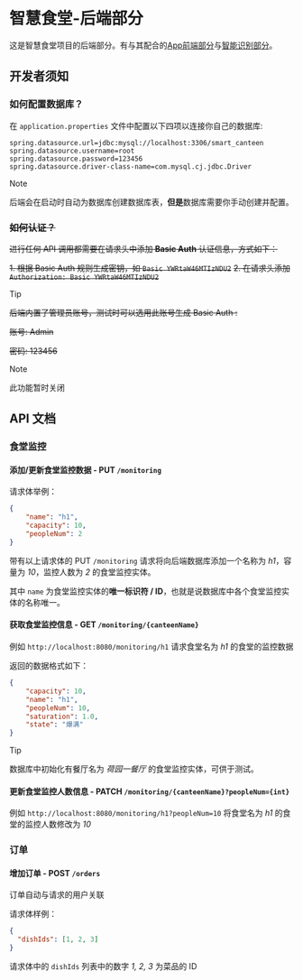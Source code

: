 # 智慧食堂-后端部分

这是智慧食堂项目的后端部分。有与其配合的[App前端部分](https://github.com/AlearXS/SmartCanteenApp)与[智能识别部分](https://github.com/AlearXS/SmartCanteenDetection)。

## 开发者须知

### 如何配置数据库？

在 `application.properties` 文件中配置以下四项以连接你自己的数据库:

```properties
spring.datasource.url=jdbc:mysql://localhost:3306/smart_canteen
spring.datasource.username=root
spring.datasource.password=123456
spring.datasource.driver-class-name=com.mysql.cj.jdbc.Driver
```

> [!NOTE]
> 后端会在启动时自动为数据库创建数据库表，**但是**数据库需要你手动创建并配置。

### ~~如何认证？~~

~~进行任何 API 调用都需要在请求头中添加 **Basic Auth** 认证信息，方式如下：~~

~~1. 根据 Basic Auth 规则生成密钥，如 `Basic YWRtaW46MTIzNDU2`~~
~~2. 在请求头添加 `Authorization: Basic YWRtaW46MTIzNDU2`~~

> [!TIP]
> ~~后端内置了管理员账号，测试时可以选用此账号生成 Basic Auth :~~
> 
> ~~账号: Admin~~
> 
> ~~密码: 123456~~

> [!NOTE]
> 此功能暂时关闭

## API 文档

### 食堂监控

#### 添加/更新食堂监控数据 - PUT `/monitoring` 

请求体举例：

```json
{
    "name": "h1",
    "capacity": 10,
    "peopleNum": 2
}
```

带有以上请求体的 PUT `/monitoring` 请求将向后端数据库添加一个名称为 *h1*，容量为 *10*，监控人数为 *2* 的食堂监控实体。

其中 `name` 为食堂监控实体的**唯一标识符 / ID**，也就是说数据库中各个食堂监控实体的名称唯一。

#### 获取食堂监控信息 - GET `/monitoring/{canteenName}` 

例如 `http://localhost:8080/monitoring/h1` 请求食堂名为 *h1* 的食堂的监控数据

返回的数据格式如下：

```json
{
    "capacity": 10,
    "name": "h1",
    "peopleNum": 10,
    "saturation": 1.0,
    "state": "爆满"
}
```

> [!TIP]
> 数据库中初始化有餐厅名为 *荷园一餐厅* 的食堂监控实体，可供于测试。

#### 更新食堂监控人数信息 - PATCH `/monitoring/{canteenName}?peopleNum={int}`

例如 `http://localhost:8080/monitoring/h1?peopleNum=10` 将食堂名为 *h1* 的食堂的监控人数修改为 *10*

### 订单

#### 增加订单 - POST `/orders`

订单自动与请求的用户关联

请求体样例：

```json
{
  "dishIds": [1, 2, 3]
}
```

请求体中的 `dishIds` 列表中的数字 *1, 2, 3* 为菜品的 ID




